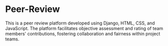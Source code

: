 # Peer-Review
This is a peer review platform developed using Django, HTML, CSS, and JavaScript. The platform facilitates objective assessment and rating of team members' contributions, fostering collaboration and fairness within project teams.
